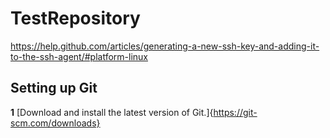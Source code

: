 # TestRepository
https://help.github.com/articles/generating-a-new-ssh-key-and-adding-it-to-the-ssh-agent/#platform-linux

## Setting up Git
**1** [Download and install the latest version of Git.]{https://git-scm.com/downloads}
  
